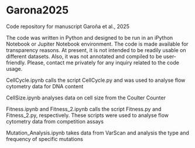 # Garona2025
Code repository for manuscript Garoña et al., 2025

The code was written in Python and designed to be run in an iPython Notebook or Jupiter Notebook environment. The code is made available for transparency reasons. At present, it is not intended to be readily usable on different datasets. Also, it was not annotated and compiled to be user-friendly. Please, contact me privately for any inquiry related to the code usage.

CellCycle.ipynb calls the script CellCycle.py and was used to analyse flow cytometry data for DNA content

CellSize.ipynb analyses data on cell size from the Coulter Counter

Fitness.ipynb and Fitness_2.ipynb calls the script Fitness.py and Fitness_2.py, respectively. These scripts were used to analyse flow cytometry data from competition assays

Mutation_Analysis.ipynb takes data from VarScan and analysis the type and frequency of specific mutations
